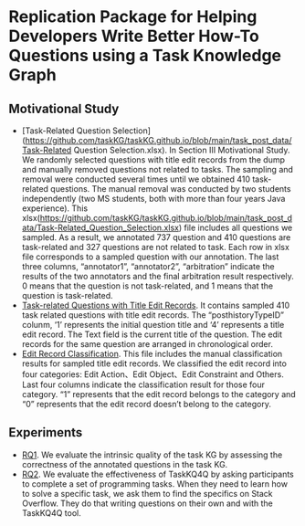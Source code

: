# Replication Package for Helping Developers Write Better How-To Questions using a Task Knowledge Graph

## Motivational Study

- [Task-Related Question Selection](https://github.com/taskKG/taskKG.github.io/blob/main/task_post_data/Task-Related Question Selection.xlsx). In Section III Motivational Study. We randomly selected questions with title edit records from the dump and manually removed questions not related to tasks. The sampling and removal were conducted several times until we obtained 410 task-related questions. The manual removal was conducted by two students independently (two MS students, both with more than four years Java experience). This xlsx(https://github.com/taskKG/taskKG.github.io/blob/main/task_post_data/Task-Related_Question_Selection.xlsx) file includes all questions we sampled. As a result, we annotated 737 question and 410 questions are task-related and 327 questions are not related to task. Each row in xlsx file corresponds to a sampled question with our annotation. The last three columns, “annotator1”, “annotator2”, “arbitration” indicate the results of the two annotators and the final arbitration result respectively. 0 means that the question is not task-related, and 1 means that the question is task-related.
- [Task-related Questions with Title Edit Records](https://github.com/taskKG/taskKG.github.io/blob/main/task_post_data/Task-related_Questions_with_Title_Edit_Records.xlsx). It contains sampled 410 task related questions with title edit records. The “posthistoryTypeID” colunm, ‘1’ represents the initial question title and ‘4’ represents a title edit record. The Text field is the current title of the question. The edit records for the same question are arranged in chronological order. 
- [Edit Record Classification](https://github.com/taskKG/taskKG.github.io/blob/main/task_post_data/Edit_Record_Classification.xlsx). This file includes the manual classification results for sampled title edit records. We classified the edit record into four categories: Edit Action、Edit Object、Edit Constraint and Others. Last four columns indicate the classification result for those four category. “1” represents that the edit record belongs to the category and “0” represents that the edit record doesn’t belong to the category.

## Experiments
- [RQ1](https://github.com/taskKG/taskKG.github.io/blob/main/RQ/RQ1.replication.xlsx). We evaluate the intrinsic quality of the task KG by assessing the correctness of the annotated questions in the task KG. 
- [RQ2](https://github.com/taskKG/taskKG.github.io/blob/main/RQ/RQ2.replication.xlsx). We evaluate the effectiveness of TaskKQ4Q by asking participants to complete a set of programming tasks. When they need to learn how to solve a specific task, we ask them to find the specifics on Stack Overflow. They do that writing questions on their own and with the TaskKQ4Q tool. 
 
